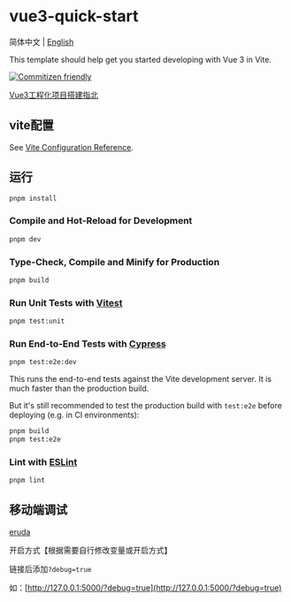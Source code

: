 # vue3-quick-start

简体中文 | [English](https://github.com/wforguo/vue3-quick-start/blob/main/readme.md)

This template should help get you started developing with Vue 3 in Vite.

[![Commitizen friendly](https://img.shields.io/badge/commitizen-friendly-brightgreen.svg)](http://commitizen.github.io/cz-cli/)

[Vue3工程化项目搭建指北](https://forguo.cn/f2e/%E5%B7%A5%E7%A8%8B%E5%8C%96/Vue3%E5%89%8D%E7%AB%AF%E5%B7%A5%E7%A8%8B%E5%8C%96%E9%A1%B9%E7%9B%AE%E6%90%AD%E5%BB%BA.html
)

## vite配置

See [Vite Configuration Reference](https://vitejs.dev/config/).

## 运行

```sh
pnpm install
```

### Compile and Hot-Reload for Development

```sh
pnpm dev
```

### Type-Check, Compile and Minify for Production

```sh
pnpm build
```

### Run Unit Tests with [Vitest](https://vitest.dev/)

```sh
pnpm test:unit
```

### Run End-to-End Tests with [Cypress](https://www.cypress.io/)

```sh
pnpm test:e2e:dev
```

This runs the end-to-end tests against the Vite development server. It is much faster than the production build.

But it's still recommended to test the production build with `test:e2e` before deploying (e.g. in CI environments):

```sh
pnpm build
pnpm test:e2e
```

### Lint with [ESLint](https://eslint.org/)

```sh
pnpm lint
```

## 移动端调试

[eruda](https://github.com/liriliri/eruda)

开启方式【根据需要自行修改变量或开启方式】

链接后添加`?debug=true`

如：[http://127.0.0.1:5000/?debug=true](http://127.0.0.1:5000/?debug=true)
